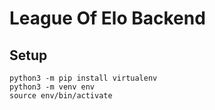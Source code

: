 # League Of Elo Backend

## Setup
```
python3 -m pip install virtualenv
python3 -m venv env
source env/bin/activate
```
